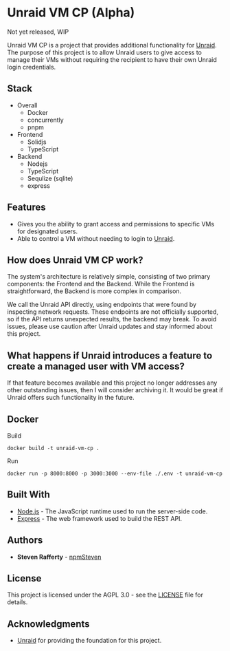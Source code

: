 # Unraid VM CP (Alpha)
Not yet released, WIP

Unraid VM CP is a project that provides additional functionality for [Unraid](https://unraid.net/). The purpose of this project is to allow Unraid users to give access to manage their VMs without requiring the recipient to have their own Unraid login credentials.

## Stack
- Overall
  - Docker
  - concurrently
  - pnpm
- Frontend
  - Solidjs
  - TypeScript
- Backend
  - Nodejs
  - TypeScript
  - Sequlize (sqlite)
  - express

## Features
- Gives you the ability to grant access and permissions to specific VMs for designated users.
- Able to control a VM without needing to login to [Unraid](https://unraid.net/).

## How does Unraid VM CP work?
The system's architecture is relatively simple, consisting of two primary components: the Frontend and the Backend. While the Frontend is straightforward, the Backend is more complex in comparison.

We call the Unraid API directly, using endpoints that were found by inspecting network requests. These endpoints are not officially supported, so if the API returns unexpected results, the backend may break. To avoid issues, please use caution after Unraid updates and stay informed about this project.

## What happens if Unraid introduces a feature to create a managed user with VM access?
If that feature becomes available and this project no longer addresses any other outstanding issues, then I will consider archiving it. It would be great if Unraid offers such functionality in the future.

## Docker
Build
```
docker build -t unraid-vm-cp .
```
Run
```
docker run -p 8000:8000 -p 3000:3000 --env-file ./.env -t unraid-vm-cp
```

## Built With

- [Node.js](https://nodejs.org/en/) - The JavaScript runtime used to run the server-side code.
- [Express](https://expressjs.com/) - The web framework used to build the REST API.

## Authors

- **Steven Rafferty** - [npmSteven](https://github.com/npmSteven)

## License

This project is licensed under the AGPL 3.0 - see the [LICENSE](LICENSE) file for details.

## Acknowledgments

- [Unraid](https://unraid.net/) for providing the foundation for this project.